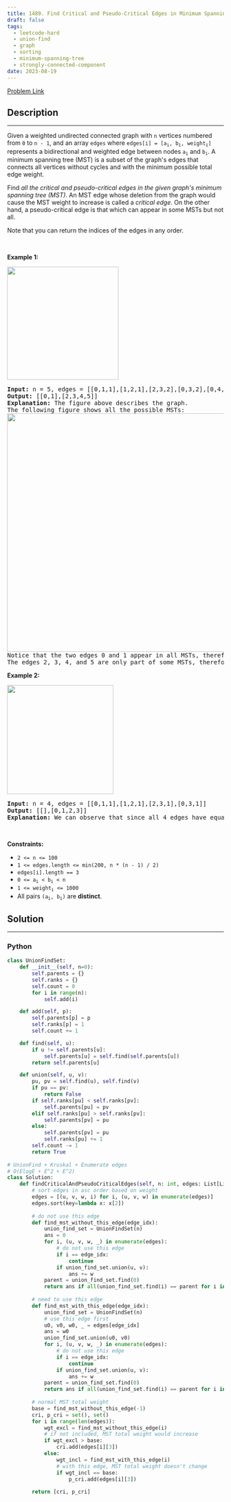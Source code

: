 ```yaml
---
title: 1489. Find Critical and Pseudo-Critical Edges in Minimum Spanning Tree
draft: false
tags: 
  - leetcode-hard
  - union-find
  - graph
  - sorting
  - minimum-spanning-tree
  - strongly-connected-component
date: 2023-08-19
---
```


[Problem Link](https://leetcode.com/problems/find-critical-and-pseudo-critical-edges-in-minimum-spanning-tree/)

## Description

---
<p>Given a weighted undirected connected graph with <code>n</code>&nbsp;vertices numbered from <code>0</code> to <code>n - 1</code>,&nbsp;and an array <code>edges</code>&nbsp;where <code>edges[i] = [a<sub>i</sub>, b<sub>i</sub>, weight<sub>i</sub>]</code> represents a bidirectional and weighted edge between nodes&nbsp;<code>a<sub>i</sub></code>&nbsp;and <code>b<sub>i</sub></code>. A minimum spanning tree (MST) is a subset of the graph&#39;s edges that connects all vertices without cycles&nbsp;and with the minimum possible total edge weight.</p>

<p>Find <em>all the critical and pseudo-critical edges in the given graph&#39;s minimum spanning tree (MST)</em>. An MST edge whose deletion from the graph would cause the MST weight to increase is called a&nbsp;<em>critical edge</em>. On&nbsp;the other hand, a pseudo-critical edge is that which can appear in some MSTs but not all.</p>

<p>Note that you can return the indices of the edges in any order.</p>

<p>&nbsp;</p>
<p><strong class="example">Example 1:</strong></p>

<p><img alt="" src="https://assets.leetcode.com/uploads/2020/06/04/ex1.png" style="width: 259px; height: 262px;" /></p>

<pre>
<strong>Input:</strong> n = 5, edges = [[0,1,1],[1,2,1],[2,3,2],[0,3,2],[0,4,3],[3,4,3],[1,4,6]]
<strong>Output:</strong> [[0,1],[2,3,4,5]]
<strong>Explanation:</strong> The figure above describes the graph.
The following figure shows all the possible MSTs:
<img alt="" src="https://assets.leetcode.com/uploads/2020/06/04/msts.png" style="width: 540px; height: 553px;" />
Notice that the two edges 0 and 1 appear in all MSTs, therefore they are critical edges, so we return them in the first list of the output.
The edges 2, 3, 4, and 5 are only part of some MSTs, therefore they are considered pseudo-critical edges. We add them to the second list of the output.
</pre>

<p><strong class="example">Example 2:</strong></p>

<p><img alt="" src="https://assets.leetcode.com/uploads/2020/06/04/ex2.png" style="width: 247px; height: 253px;" /></p>

<pre>
<strong>Input:</strong> n = 4, edges = [[0,1,1],[1,2,1],[2,3,1],[0,3,1]]
<strong>Output:</strong> [[],[0,1,2,3]]
<strong>Explanation:</strong> We can observe that since all 4 edges have equal weight, choosing any 3 edges from the given 4 will yield an MST. Therefore all 4 edges are pseudo-critical.
</pre>

<p>&nbsp;</p>
<p><strong>Constraints:</strong></p>

<ul>
	<li><code>2 &lt;= n &lt;= 100</code></li>
	<li><code>1 &lt;= edges.length &lt;= min(200, n * (n - 1) / 2)</code></li>
	<li><code>edges[i].length == 3</code></li>
	<li><code>0 &lt;= a<sub>i</sub> &lt; b<sub>i</sub> &lt; n</code></li>
	<li><code>1 &lt;= weight<sub>i</sub>&nbsp;&lt;= 1000</code></li>
	<li>All pairs <code>(a<sub>i</sub>, b<sub>i</sub>)</code> are <strong>distinct</strong>.</li>
</ul>


## Solution

---
### Python
``` py title='find-critical-and-pseudo-critical-edges-in-minimum-spanning-tree'
class UnionFindSet:
    def __init__(self, n=0):
        self.parents = {}
        self.ranks = {}
        self.count = 0
        for i in range(n):
            self.add(i)

    def add(self, p):
        self.parents[p] = p
        self.ranks[p] = 1
        self.count += 1

    def find(self, u):
        if u != self.parents[u]:
            self.parents[u] = self.find(self.parents[u])
        return self.parents[u]

    def union(self, u, v):
        pu, pv = self.find(u), self.find(v)
        if pu == pv: 
            return False
        if self.ranks[pu] < self.ranks[pv]:
            self.parents[pu] = pv
        elif self.ranks[pu] > self.ranks[pv]:
            self.parents[pv] = pu
        else:        
            self.parents[pv] = pu
            self.ranks[pu] += 1
        self.count -= 1
        return True
    
# UnionFind + Kruskal + Enumerate edges
# O(ElogE + E^2 + E^2)
class Solution:
    def findCriticalAndPseudoCriticalEdges(self, n: int, edges: List[List[int]]) -> List[List[int]]:
        # sort edges in asc order based on weight
        edges = [(u, v, w, i) for i, (u, v, w) in enumerate(edges)]
        edges.sort(key=lambda x: x[2])
        
        # do not use this edge
        def find_mst_without_this_edge(edge_idx):
            union_find_set = UnionFindSet(n)
            ans = 0
            for i, (u, v, w, _) in enumerate(edges):
                # do not use this edge
                if i == edge_idx:
                    continue
                if union_find_set.union(u, v):
                    ans += w
            parent = union_find_set.find(0)
            return ans if all(union_find_set.find(i) == parent for i in range(n)) else inf
        
        # need to use this edge
        def find_mst_with_this_edge(edge_idx):
            union_find_set = UnionFindSet(n)
            # use this edge first
            u0, v0, w0, _ = edges[edge_idx]
            ans = w0
            union_find_set.union(u0, v0)
            for i, (u, v, w, _) in enumerate(edges):
                # do not use this edge
                if i == edge_idx:
                    continue
                if union_find_set.union(u, v):
                    ans += w
            parent = union_find_set.find(0)
            return ans if all(union_find_set.find(i) == parent for i in range(n)) else inf
        
        # normal MST total weight
        base = find_mst_without_this_edge(-1)
        cri, p_cri = set(), set()
        for i in range(len(edges)):
            wgt_excl = find_mst_without_this_edge(i)
            # if not included, MST total weight would increase
            if wgt_excl > base:
                cri.add(edges[i][3])
            else:
                wgt_incl = find_mst_with_this_edge(i)
                # with this edge, MST total weight doesn't change
                if wgt_incl == base:
                    p_cri.add(edges[i][3])
    
        return [cri, p_cri]
```

